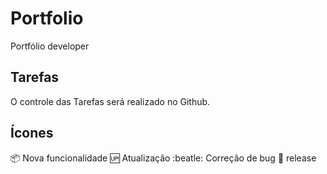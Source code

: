 # Portfolio
Portfólio developer 

## Tarefas
O controle das Tarefas será realizado no Github.

## Ícones

:package: Nova funcionalidade
:up: Atualização
:beatle: Correção de bug
:checkered_flag: release 